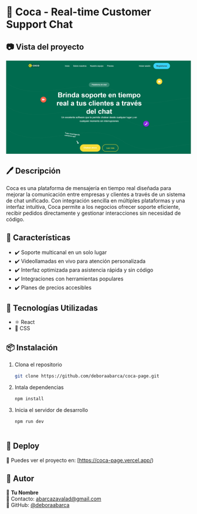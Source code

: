 # 🚀 Coca - Real-time Customer Support Chat
## 📷 Vista del proyecto

![vista del proyecto](readme-image.png)

## 🖊️ Descripción 

Coca es una plataforma de mensajería en tiempo real diseñada para mejorar la comunicación entre empresas y clientes a través de un sistema de chat unificado. Con integración sencilla en múltiples plataformas y una interfaz intuitiva, Coca permite a los negocios ofrecer soporte eficiente, recibir pedidos directamente y gestionar interacciones sin necesidad de código.

## 🌟 Características
- ✔️ Soporte multicanal en un solo lugar
- ✔️ Videollamadas en vivo para atención personalizada
- ✔️ Interfaz optimizada para asistencia rápida y sin código
- ✔️ Integraciones con herramientas populares
- ✔️ Planes de precios accesibles

## 🔧 Tecnologías Utilizadas
- ⚛️ React
- 🎨 CSS

## 📦 Instalación
1. Clona el repositorio  
   ```bash
   git clone https://github.com/deboraabarca/coca-page.git
   
1. Intala dependencias 
   ```bash
   npm install
   
1. Inicia el servidor de desarrollo 
   ```bash
   npm run dev
 
## 🚀 Deploy  
🔗 Puedes ver el proyecto en: [https://coca-page.vercel.app/)  

## 📝 Autor  
👤 **Tu Nombre**  
📧 Contacto: [abarcazavalad@gmail.com](mailto:tu-email@example.com)  
🐙 GitHub: [@deboraabarca](https://github.com/tu-usuario)  


  
